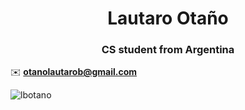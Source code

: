 <h1 align="center">Lautaro Otaño</h1>
<h3 align="center">CS student from Argentina</h3>

✉️ **otanolautarob@gmail.com**

<p><img align="center" src="https://github-readme-stats.vercel.app/api/top-langs?username=lbotano&show_icons=true&theme=dark&locale=en&layout=compact" alt="lbotano" /></p>
